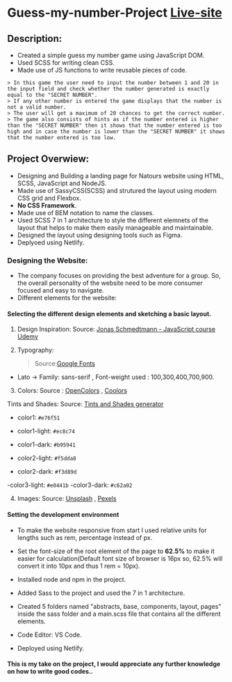 # Guess-my-number-Project [Live-site](https://guess-my-number-prayag.netlify.app/)

## Description:

- Created a simple guess my number game using JavaScript DOM.
- Used SCSS for writing clean CSS.
- Made use of JS functions to write reusable pieces of code.

```
> In this game the user need to input the number between 1 and 20 in the input field and check whether the number generated is exactly equal to the "SECRET NUMBER".
> If any other number is entered the game displays that the number is not a valid number.
> The user will get a maximum of 20 chances to get the correct number.
> The game also consists of hints as if the number entered is higher than the "SECRET NUMBER" then it shows that the number entered is too high and in case the number is lower than the "SECRET NUMBER" it shows that the number entered is too low.

```

## Project Overwiew:

- Designing and Building a landing page for Natours website using HTML, SCSS, JavaScript and NodeJS.
- Made use of SassyCSS(SCSS) and strutured the layout using modern CSS grid and Flexbox.
- **No CSS Framework**.
- Made use of BEM notation to name the classes.
- Used SCSS 7 in 1 architecture to style the different elemnets of the layout that helps to make them easily manageable and maintainable.
- Designed the layout using designing tools such as Figma.
- Deplyoed using Netlify.

### Designing the Website:

- The company focuses on providing the best adventure for a group. So, the overall personality of the website need to be more consumer focused and easy to navigate.
- Different elements for the website:

#### Selecting the different design elements and sketching a basic layout.

1. Design Inspiration: Source: [Jonas Schmedtmann - JavaScript course Udemy](https://www.udemy.com/course/the-complete-javascript-course/)

2. Typography:
   > Source:[Google Fonts](https://fonts.google.com/)

- Lato -> Family: sans-serif , Font-weight used : 100,300,400,700,900.

3. Colors: Source : [OpenColors](https://yeun.github.io/open-color/) , [Coolors](https://coolors.co/palettes/trending)

Tints and Shades: Source: [Tints and Shades generator](https://maketintsandshades.com/)

- color1: `#e76f51`
- color1-light: `#ec8c74`
- color1-dark: `#b95941`

- color2-light: `#f5dda8`
- color2-dark: `#f3d89d`

-color3-light: `#e0441b`
-color3-dark: `#c62a02`

4. Images: Source: [Unsplash](https://unsplash.com/) , [Pexels](https://www.pexels.com/)

#### Setting the development environment

- To make the website responsive from start I used relative units for lengths such as rem, percentage instead of px.

* Set the font-size of the root element of the page to **62.5%** to make it easier for calculation(Default font size of browser is 16px so, 62.5% will convert it into 10px and thus 1 rem = 10px).

- Installed node and npm in the project.

* Added Sass to the project and used the 7 in 1 architecture.

- Created 5 folders named "abstracts, base, components, layout, pages" inside the sass folder and a main.scss file that contains all the different elements.

* Code Editor: VS Code.

- Deployed using Netlify.

[def]: https://natours-prayag.netlify.app/

#### This is my take on the project, I would appreciate any further knowledge on how to write good codes..
